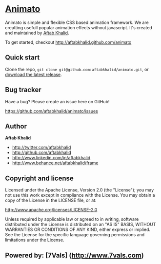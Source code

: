 [Animato](http://aftabkhalid.github.com/animato)
=================

Animato is simple and flexible CSS based animation framework. We are creatting usefull popular animation effects without javascript. It's created and maintained by [Aftab Khalid](http://twitter.com/aftabkhalid).

To get started, checkout http://aftabkhalid.github.com/animato



Quick start
-----------

Clone the repo, `git clone git@github.com:aftabkhalid/animato.git`, or [download the latest release](https://github.com/aftabkhalid/animato/zipball/master).



Bug tracker
-----------

Have a bug? Please create an issue here on GitHub!

https://github.com/aftabkhalid/animato/issues



Author
-------

**Aftab Khalid**

+ http://twitter.com/aftabkhalid
+ http://github.com/aftabkhalid
+ http://www.linkedin.com/in/aftabkhalid
+ http://www.behance.net/aftabkhalid/frame



Copyright and license
---------------------

Licensed under the Apache License, Version 2.0 (the "License");
you may not use this work except in compliance with the License.
You may obtain a copy of the License in the LICENSE file, or at:

   http://www.apache.org/licenses/LICENSE-2.0

Unless required by applicable law or agreed to in writing, software
distributed under the License is distributed on an "AS IS" BASIS,
WITHOUT WARRANTIES OR CONDITIONS OF ANY KIND, either express or implied.
See the License for the specific language governing permissions and
limitations under the License.



Powered by: [7Vals] (http://www.7vals.com)
---------------------

